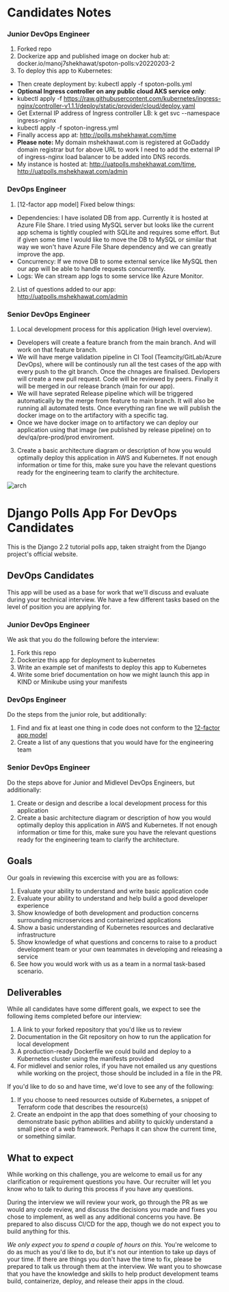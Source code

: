 # Candidates Notes

### Junior DevOps Engineer
1. Forked repo
2. Dockerize app and published image on docker hub at: docker.io/manoj7shekhawat/spoton-polls:v20220203-2
3. To deploy this app to Kubernetes:
- Then create deployment by: kubectl apply -f spoton-polls.yml
- **Optional Ingress controller on any public cloud AKS service only**: 
- kubectl apply -f https://raw.githubusercontent.com/kubernetes/ingress-nginx/controller-v1.1.1/deploy/static/provider/cloud/deploy.yaml
- Get External IP address of Ingress controller LB: k get svc --namespace ingress-nginx
- kubectl apply -f spoton-ingress.yml
- Finally access app at: http://polls.mshekhawat.com/time
- **Please note:** My domain mshekhawat.com is registered at GoDaddy domain registrar but for above URL to work I need to add the external IP of ingress-nginx load balancer to be added into DNS records.
- My instance is hosted at: http://uatpolls.mshekhawat.com/time, http://uatpolls.mshekhawat.com/admin

### DevOps Engineer
1. [12-factor app model] Fixed below things:
- Dependencies: I have isolated DB from app. Currently it is hosted at Azure File Share. I tried using MySQL server but looks like the current app schema is tightly coupled with SQLite and requires some effort. But if given some time I would like to move the DB to MySQL or similar that way we won't have Azure File Share dependency and we can greatly improve the app.
- Concurrency: If we move DB to some external service like MySQL then our app will be able to handle requests concurrently.
- Logs: We can stream app logs to some service like Azure Monitor.
2. List of questions added to our app: http://uatpolls.mshekhawat.com/admin

### Senior DevOps Engineer
1. Local development process for this application (High level overview).
- Developers will create a feature branch from the main branch. And will work on that feature branch.
- We will have merge validation pipeline in CI Tool (Teamcity/GitLab/Azure DevOps), where will be continously run all the test cases of the app with every push to the git branch. Once the chnages are finalised. Devlopers will create a new pull request. Code will be reviewed by peers. Finally it will be merged in our release branch (main for our app).
- We will have seprated Release pipeline which will be triggered automatically by the merge from feature to main branch. It will also be running all automated tests. Once everything ran fine we will publish the docker image on to the artifactory with a specific tag.
- Once we have docker image on to artifactory we can deploy our application using that image (we published by release pipeline) on to dev/qa/pre-prod/prod enviroment.

3. Create a basic architecture diagram or description of how you would optimally deploy this application in AWS and Kubernetes. If not enough information or time for this, make sure you have the relevant questions ready for the engineering team to clarify the architecture.

![arch](https://user-images.githubusercontent.com/5961390/156742862-99ec9719-4606-4789-b05c-53c2fadbf3d9.svg)



# Django Polls App For DevOps Candidates

This is the Django 2.2 tutorial polls app, taken straight from the Django project's official website.

## DevOps Candidates

This app will be used as a base for work that we'll discuss and evaluate during your technical interview. We have a few different tasks based on the level of position you are applying for.

### Junior DevOps Engineer

We ask that you do the following before the interview:

1. Fork this repo
1. Dockerize this app for deployment to kubernetes
1. Write an example set of manifests to deploy this app to Kubernetes
1. Write some brief documentation on how we might launch this app in KIND or Minikube using your manifests

### DevOps Engineer

Do the steps from the junior role, but additionally:

1. Find and fix at least one thing in code does not conform to the [12-factor app model](https://12factor.net/)
1. Create a list of any questions that you would have for the engineering team

### Senior DevOps Engineer

Do the steps above for Junior and Midlevel DevOps Engineers, but additionally:

1. Create or design and describe a local development process for this application
1. Create a basic architecture diagram or description of how you would optimally deploy this application in AWS and Kubernetes. If not enough information or time for this, make sure you have the relevant questions ready for the engineering team to clarify the architecture.

## Goals

Our goals in reviewing this excercise with you are as follows:

1. Evaluate your ability to understand and write basic application code
1. Evaluate your ability to understand and help build a good developer experience
1. Show knowledge of both development and production concerns surrounding microservices and containerized applications
1. Show a basic understanding of Kubernetes resources and declarative infrastructure
1. Show knowledge of what questions and concerns to raise to a product development team or your own teammates in developing and releasing a service
1. See how you would work with us as a team in a normal task-based scenario.

## Deliverables

While all candidates have some different goals, we expect to see the following items completed before our interview:

1. A link to your forked repository that you'd like us to review
1. Documentation in the Git repository on how to run the application for local development
1. A production-ready Dockerfile we could build and deploy to a Kubernetes cluster using the manifests provided
1. For midlevel and senior roles, if you have not emailed us any questions while working on the project, those should be included in a file in the PR.

If you'd like to do so and have time, we'd love to see any of the following:

1. If you choose to need resources outside of Kubernetes, a snippet of Terraform code that describes the resource(s)
1. Create an endpoint in the app that does something of your choosing to demonstrate basic python abilities and ability
to quickly understand a small piece of a web framework. Perhaps it can show the current time, or something similar.

## What to expect

While working on this challenge, you are welcome to email us for any clarification or requirement questions you have. Our recruiter
will let you know who to talk to during this process if you have any questions.

During the interview we will review your work, go through the PR as we would any code review, and discuss
the decisions you made and fixes you chose to implement, as well as any additional concerns you have. Be prepared to also discuss
CI/CD for the app, though we do not expect you to build anything for this.

*We only expect you to spend a couple of hours on this.* You're welcome to do as much as you'd like to do,
but it's not our intention to take up days of your time. If there are things you don't have the time to fix,
please be prepared to talk us through them at the interview. We want you to showcase that you have the knowledge and skills
to help product development teams build, containerize, deploy, and release their apps in the cloud.
